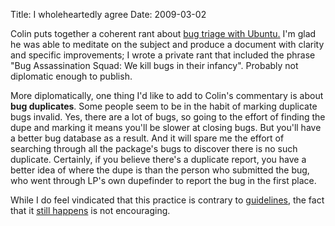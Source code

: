 Title: I wholeheartedly agree
Date: 2009-03-02

Colin puts together a coherent rant about [bug triage with Ubuntu.][1] I'm
glad he was able to meditate on the subject and produce a document with
clarity and specific improvements; I wrote a private rant that included the
phrase "Bug Assassination Squad: We kill bugs in their infancy". Probably not
diplomatic enough to publish.

More diplomatically, one thing I'd like to add to Colin's commentary is about
**bug duplicates**. Some people seem to be in the habit of marking duplicate
bugs invalid. Yes, there are a lot of bugs, so going to the effort of finding
the dupe and marking it means you'll be slower at closing bugs. But you'll
have a better bug database as a result. And it will spare me the effort of
searching through all the package's bugs to discover there is no such
duplicate. Certainly, if you believe there's a duplicate report, you have a
better idea of where the dupe is than the person who submitted the bug, who
went through LP's own dupefinder to report the bug in the first place.

While I do feel vindicated that this practice is contrary to [guidelines][2],
the fact that it [still happens][3] is not encouraging.

   [1]: http://www.chiark.greenend.org.uk/ucgi/~cjwatson/blosxom/2009/03/02#2009-02-27-bug-triage-rants

   [2]: https://wiki.ubuntu.com/Bugs/HowToTriage/#Duplicates

   [3]: https://bugs.launchpad.net/ubuntu/+bugs?field.searchtext=Thanks+for+the+bug+report.+This+particular+bug+has+already+been+reported+into+our+bug+tracking+system%2C+but+please+feel+free+to+report+any+further+bugs+you+find.&orderby=-datecreated&field.status%3Alist=NEW&field.status%3Alist=INCOMPLETE_WITH_RESPONSE&field.status%3Alist=INCOMPLETE_WITHOUT_RESPONSE&field.status%3Alist=INVALID&field.status%3Alist=WONTFIX&field.status%3Alist=CONFIRMED&field.status%3Alist=TRIAGED&field.status%3Alist=INPROGRESS&field.status%3Alist=FIXCOMMITTED&field.status%3Alist=FIXRELEASED&assignee_option=any&field.assignee=&field.bug_reporter=&field.bug_supervisor=&field.bug_commenter=&field.subscriber=&field.component-empty-marker=1&field.status_upstream-empty-marker=1&field.omit_dupes.used=&field.omit_dupes=on&field.has_patch.used=&field.has_cve.used=&field.tag=&field.tags_combinator=ANY&field.has_no_package.used=&search=Search

